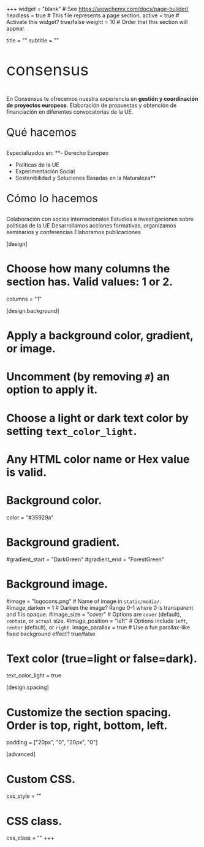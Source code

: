 +++
widget = "blank"  # See https://wowchemy.com/docs/page-builder/
headless = true  # This file represents a page section.
active = true  # Activate this widget? true/false
weight = 10  # Order that this section will appear.

title = ""
subtitle = ""
<p style="font-size:300%">consensus </p>

En Consensus te ofrecemos nuestra experiencia en **gestión y coordinación de proyectos europeos**.
Elaboración de propuestas y obtención de financiación en diferentes convocatorias de la UE.

<p style="font-size:200%">Qué hacemos</p>

Especializados en:
**- Derecho Europeo
- Políticas de la UE
- Experimentación Social
- Sostenibilidad y Soluciones Basadas en la Naturaleza**

<p style="font-size:200%">Cómo lo hacemos</p>
Colaboración con socios internacionales
Estudios e investigaciones sobre políticas de la UE
Desarrollamos acciones formativas, organizamos seminarios y conferencias
Elaboramos publicaciones


[design]
  # Choose how many columns the section has. Valid values: 1 or 2.
  columns = "1"

[design.background]
  # Apply a background color, gradient, or image.
  #   Uncomment (by removing `#`) an option to apply it.
  #   Choose a light or dark text color by setting `text_color_light`.
  #   Any HTML color name or Hex value is valid.

  # Background color.
 color = "#35929a"

  # Background gradient.
  #gradient_start = "DarkGreen"
  #gradient_end = "ForestGreen"

  # Background image.
   #image = "logocons.png"  # Name of image in `static/media/`.
   #image_darken = 1  # Darken the image? Range 0-1 where 0 is transparent and 1 is opaque.
   #image_size = "cover"  #  Options are `cover` (default), `contain`, or `actual` size.
   #image_position = "left"  # Options include `left`, `center` (default), or `right`.
   image_parallax = true  # Use a fun parallax-like fixed background effect? true/false

  # Text color (true=light or false=dark).
  text_color_light = true

[design.spacing]
  # Customize the section spacing. Order is top, right, bottom, left.
  padding = ["20px", "0", "20px", "0"]

[advanced]
 # Custom CSS. 
 css_style = ""

 # CSS class.
 css_class = ""
+++
 
